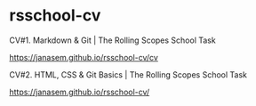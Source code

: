 # rsschool-cv


CV#1. Markdown &amp; Git | The Rolling Scopes School Task  

https://janasem.github.io/rsschool-cv/cv  


CV#2. HTML, CSS &amp; Git Basics | The Rolling Scopes School Task  

https://janasem.github.io/rsschool-cv/
